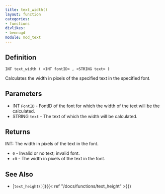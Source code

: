 ```yaml
---
title: text_width()
layout: function
categories:
- functions
divlikes:
- bennugd
module: mod_text
---
```


## Definition

    INT text_width ( <INT fontID> , <STRING text> )

Calculates the width in pixels of the specified text in the specified font.

## Parameters

- INT `FontID` - FontID of the font for which the width of the text will be the calculated.
- STRING `text` - The text of which the width will be calculated.

## Returns

INT: The width in pixels of the text in the font.

- `0` - Invalid or no text; invalid font.
- `>0` - The width in pixels of the text in the font.

## See Also

- [`text_height()`]({{< ref "/docs/functions/text_height" >}})
